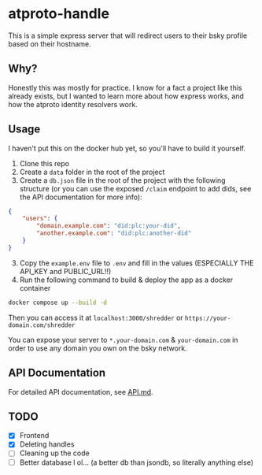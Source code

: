 # atproto-handle

This is a simple express server that will redirect users to their bsky profile based on their hostname.

## Why?

Honestly this was mostly for practice. I know for a fact a project like this already exists, but I wanted to learn more about how express works, and how the atproto identity resolvers work.

## Usage

I haven't put this on the docker hub yet, so you'll have to build it yourself.

1. Clone this repo
2. Create a `data` folder in the root of the project
3. Create a `db.json` file in the root of the project with the following structure (or you can use the exposed `/claim` endpoint to add dids, see the API documentation for more info):
```json
{
    "users": {
        "domain.example.com": "did:plc:your-did",
        "another.example.com": "did:plc:another-did"
    }
}
```
3. Copy the `example.env` file to `.env` and fill in the values (ESPECIALLY THE API_KEY and PUBLIC_URL!!)
4. Run the following command to build & deploy the app as a docker container
```bash
docker compose up --build -d
```

Then you can access it at `localhost:3000/shredder` or `https://your-domain.com/shredder`

You can expose your server to `*.your-domain.com` & `your-domain.com` in order to use any domain you own on the bsky network.

## API Documentation

For detailed API documentation, see [API.md](./API.md).

## TODO
- [x] Frontend
- [x] Deleting handles
- [ ] Cleaning up the code
- [ ] Better database l ol... (a better db than jsondb, so literally anything else)